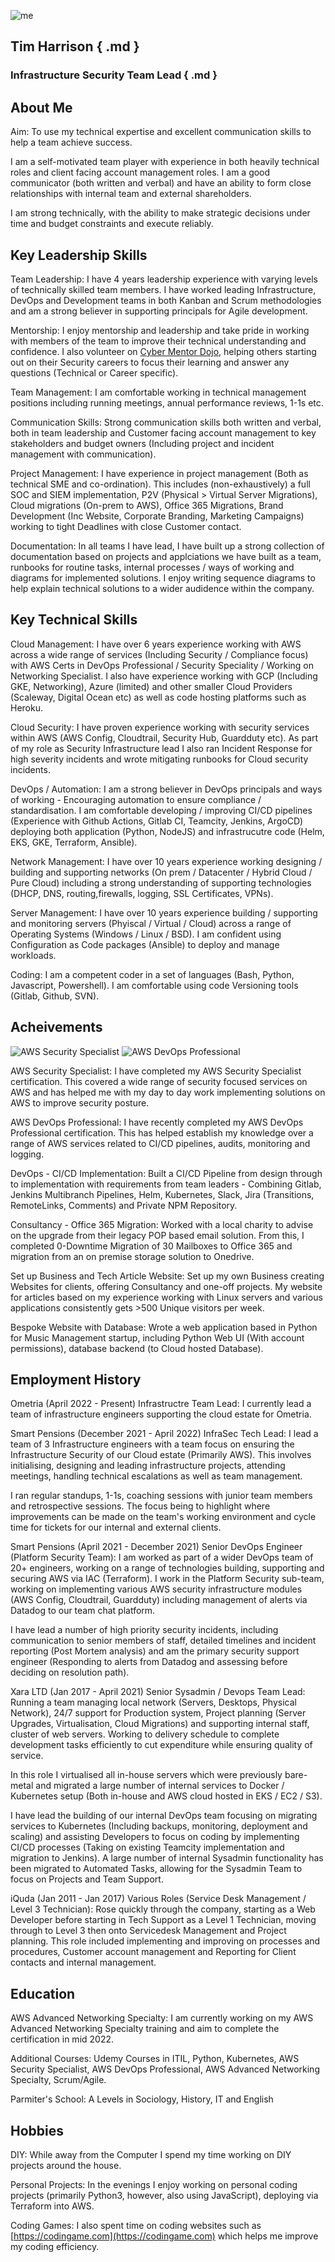 ![me](./docs/img/timh.png)
## Tim Harrison { .md }
### Infrastructure Security Team Lead { .md }

## About Me

<span class="green">Aim: </span>To use my technical expertise and excellent communication skills to help a team achieve success.

I am a self-motivated team player with experience in both heavily technical roles and client facing account management roles. I am a good communicator (both written and verbal) and have an ability to form close relationships with internal team and external shareholders.

I am strong technically, with the ability to make strategic decisions under time and budget constraints and execute reliably.

## Key Leadership Skills

<span class="green">Team Leadership:</span> I have 4 years leadership experience with varying levels of technically skilled team members. I have worked leading Infrastructure, DevOps and Development teams  in both Kanban and Scrum methodologies and am a strong believer in supporting principals for Agile development.

<span class="green">Mentorship:</span> I enjoy mentorship and leadership and take pride in working with members of the team to improve their technical understanding and confidence. I also  volunteer on [Cyber Mentor Dojo](https://cybermentordojo.com/), helping others starting out on their Security careers to focus their learning and answer any questions (Technical or Career specific).

<span class="green">Team Management:</span> I am comfortable working in technical management positions including running meetings, annual performance reviews, 1-1s etc.

<span class="green">Communication Skills: </span> Strong communication skills both written and verbal, both in team leadership and Customer facing account management to key stakeholders and budget owners (Including project and incident management with communication).

<span class="green">Project Management:</span> I have experience in project management (Both as technical SME and co-ordination). This includes (non-exhaustively) a full SOC and SIEM implementation, P2V (Physical > Virtual Server Migrations), Cloud migrations (On-prem to AWS), Office 365 Migrations, Brand Development (Inc Website, Corporate Branding, Marketing Campaigns) working to tight Deadlines with close Customer contact.

<span class="green">Documentation:</span> In all teams I have lead, I have built up a strong collection of documentation based on projects and applciations we have built as a team, runbooks for routine tasks, internal processes / ways of working and diagrams for implemented solutions. I enjoy writing sequence diagrams to help explain technical solutions to a wider audidence within the company.

## Key Technical Skills 

<span class="green">Cloud Management:</span> I have over 6 years experience working with AWS across a wide range of services (Including Security / Compliance focus) with AWS Certs in DevOps Professional / Security Speciality / Working on Networking Specialist. I also have experience working with GCP (Including GKE, Networking), Azure (limited) and other smaller Cloud Providers (Scaleway, Digital Ocean etc) as well as code hosting platforms such as Heroku.

<span class="green">Cloud Security:</span> I have proven experience working with security services within AWS (AWS Config, Cloudtrail, Security Hub, Guardduty etc). As part of my role as Security Infrastructure lead I also ran Incident Response for high severity incidents and wrote mitigating runbooks for Cloud security incidents.

<span class="green">DevOps / Automation:</span> I am a strong believer in DevOps principals and ways of working - Encouraging automation to ensure compliance / standardisation. I am comfortable developing / improving CI/CD pipelines (Experience with Github Actions, Gitlab CI, Teamcity, Jenkins, ArgoCD) deploying both application (Python, NodeJS) and infrastrucutre code (Helm, EKS, GKE, Terraform, Ansible).

<span class="green">Network Management:</span> I have over 10 years experience working designing / building and supporting networks (On prem / Datacenter / Hybrid Cloud / Pure Cloud) including a strong understanding of supporting technologies (DHCP, DNS, routing,firewalls, logging, SSL Certificates, VPNs).

<span class="green">Server Management:</span> I have over 10 years experience building / supporting and monitoring servers (Phyiscal / Virtual / Cloud) across a range of Operating Systems (Windows / Linux / BSD). I am confident using Configuration as Code packages (Ansible) to deploy and manage workloads. 

<span class="green">Coding:</span> I am a competent coder in a set of languages (Bash, Python, Javascript, Powershell). I am comfortable using code Versioning tools (Gitlab, Github, SVN).

## Acheivements

![AWS Security Specialist](./docs/img/aws-certified-security-specialty.png)
![AWS DevOps Professional](./docs/img/aws-certified-devops-professional.png)

<span class="green">AWS Security Specialist:</span> I have completed my AWS Security Specialist certification. This covered a wide range of security focused services on AWS and has helped me with my day to day work implementing solutions on AWS to improve security posture.

<span class="green">AWS DevOps Professional:</span> I have recently completed my AWS DevOps Professional certification. This has helped establish my knowledge over a range of AWS services related to CI/CD pipelines, audits, monitoring and logging.

<span class="green">DevOps - CI/CD Implementation:</span> Built a CI/CD Pipeline from design through to implementation with requirements from team leaders - Combining Gitlab, Jenkins Multibranch Pipelines, Helm, Kubernetes, Slack, Jira (Transitions, RemoteLinks, Comments) and Private NPM Repository.

<span class="green">Consultancy - Office 365 Migration:</span> Worked with a local charity to advise on the upgrade from their legacy POP based email solution. From this, I completed 0-Downtime Migration of 30 Mailboxes to Office 365 and migration from an on premise storage solution to Onedrive.

<span class="green">Set up Business and Tech Article Website:</span> Set up my own Business creating Websites for clients, offering Consultancy and one-off projects. My website for articles based on my experience working with Linux servers and various applications consistently gets >500 Unique visitors per week.

<span class="green">Bespoke Website with Database:</span> Wrote a web application based in Python for Music Management startup, including Python Web UI (With account permissions), database backend (to Cloud hosted Database).

## Employment History

<span class="green">Ometria (April 2022 - Present) Infrastructre Team Lead:</span> I currently lead a team of infrastructure engineers supporting the cloud estate for Ometria.

<span class="green">Smart Pensions (December 2021 - April 2022) InfraSec Tech Lead:</span> I lead a team of 3 Infrastructure engineers with a team focus on ensuring the Infrastructure Security of our Cloud estate (Primarily AWS). This involves initialising, designing and leading infrastructure projects, attending meetings, handling technical escalations as well as team management.

I ran regular standups, 1-1s, coaching sessions with junior team members and retrospective sessions. The focus being to highlight where improvements can be made on the team's working environment and cycle time for tickets for our internal and external clients.

<span class="green">Smart Pensions (April 2021 - December 2021) Senior DevOps Engineer (Platform Security Team):</span> I am worked as part of a wider DevOps team of 20+ engineers, working on a range of technologies building, supporting and securing AWS via IAC (Terraform). I work in the Platform Security sub-team, working on implementing various AWS security infrastructure modules (AWS Config, Cloudtrail, Guardduty) including management of alerts via Datadog to our team chat platform. 

I have lead a number of high priority security incidents, including communication to senior members of staff, detailed timelines and incident reporting (Post Mortem analysis) and am the primary security support engineer (Responding to alerts from Datadog and assessing before deciding on resolution path).

<span class="green">Xara LTD (Jan 2017 - April 2021) Senior Sysadmin / Devops Team Lead:</span> Running a team managing local network (Servers, Desktops, Physical Network), 24/7 support for Production system, Project planning (Server Upgrades, Virtualisation, Cloud Migrations) and supporting internal staff, cluster of web servers. Working to delivery schedule to complete development tasks efficiently to cut expenditure while ensuring quality of service. 
                        
In this role I virtualised all in-house servers which were previously bare-metal and migrated a large number of internal services to Docker / Kubernetes setup (Both in-house and AWS cloud hosted in EKS / EC2 / S3).

I have lead the building of our internal DevOps team focusing on migrating services to Kubernetes (Including backups, monitoring, deployment and scaling) and assisting Developers to focus on coding by implementing CI/CD processes (Taking on existing Teamcity implementation and migration to Jenkins). A large number of internal Sysadmin functionality has been migrated to Automated Tasks, allowing for the Sysadmin Team to focus on Projects and Team Support.

<span class="green">iQuda (Jan 2011 - Jan 2017) Various Roles (Service Desk Management / Level 3 Technician):</span> Rose quickly through the company, starting as a Web Developer before starting in Tech Support as a Level 1 Technician, moving through to Level 3 then onto Servicedesk Management and Project planning. This role included implementing and improving on processes and procedures, Customer account management and Reporting for Client contacts and internal management.
                        
## Education

<span class="green">AWS Advanced Networking Specialty:</span> I am currently working on my AWS Advanced Networking Specialty training and aim to complete the certification in mid 2022.
                        
<span class="green">Additional Courses:</span> Udemy Courses in ITIL, Python, Kubernetes, AWS Security Specialist, AWS DevOps Professional, AWS Advanced Networking Specialty, Scrum/Agile.

<span class="green">Parmiter's School:</span> A Levels in Sociology, History, IT and English

## Hobbies

<span class="green">DIY:</span> While away from the Computer I spend my time working on DIY projects around the house.

<span class="green">Personal Projects:</span> In the evenings I enjoy working on personal coding projects (primarily Python3, however, also using JavaScript), deploying via Terraform into AWS.

<span class="green">Coding Games:</span> I also spent time on coding websites such as [https://codingame.com](https://codingame.com) which helps me improve my coding efficiency.
